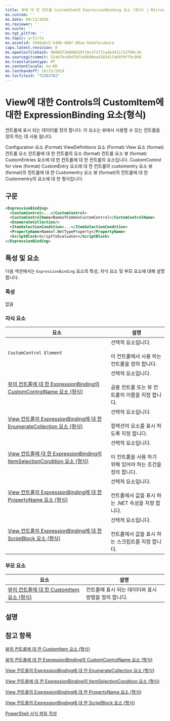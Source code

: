 ```yaml
---
title: 뷰에 대 한 컨트롤 CustomItem의 ExpressionBinding 요소 (형식) | Microsoft Docs
ms.custom: ''
ms.date: 09/13/2016
ms.reviewer: ''
ms.suite: ''
ms.tgt_pltfrm: ''
ms.topic: article
ms.assetid: 2b9da6c5-548b-480f-86ae-6de6fecabaca
caps.latest.revision: 8
ms.openlocfilehash: 06089730008839f18c471711a4b4411722f99c38
ms.sourcegitcommit: 52a67bcd9d7bf3e8600ea4302d1fa8970ff9c998
ms.translationtype: MT
ms.contentlocale: ko-KR
ms.lasthandoff: 10/15/2019
ms.locfileid: "72363782"
---
```

# <a name="expressionbinding-element-for-customitem-for-controls-for-view-format"></a>View에 대한 Controls의 CustomItem에 대한 ExpressionBinding 요소(형식)

컨트롤에 표시 되는 데이터를 정의 합니다. 이 요소는 뷰에서 사용할 수 있는 컨트롤을 정의 하는 데 사용 됩니다.

Configuration 요소 (Format) ViewDefinitions 요소 (Format) View 요소 (format) 컨트롤 요소 컨트롤에 대 한 컨트롤의 요소 (format) 컨트롤 요소 뷰 (format) CustomEntries 요소에 대 한 컨트롤에 대 한 컨트롤의 요소입니다. CustomControl for view (format) CustomEntry 요소에 대 한 컨트롤의 customentry 요소 뷰 (format)의 컨트롤에 대 한 Customentry 요소 뷰 (format)의 컨트롤에 대 한 Customentry의 요소에 대 한 형식입니다.

## <a name="syntax"></a>구문

```xml
<ExpressionBinding>
  <CustomControl>...</CustomControl>
  <CustomControlName>NameofCommonCustomControl</CustomControlName>
  <EnumerateCollection/>
  <ItemSelectionCondition>...</ItemSelectionCondition>
  <PropertyName>Nameof.NetTypeProperty</PropertyName>
  <ScriptBlock>ScriptToEvaluate></ScriptBlock>
</ExpressionBinding>
```

## <a name="attributes-and-elements"></a>특성 및 요소

다음 섹션에서는 `ExpressionBinding` 요소의 특성, 자식 요소 및 부모 요소에 대해 설명 합니다.

### <a name="attributes"></a>특성

없음

### <a name="child-elements"></a>자식 요소

|요소|설명|
|-------------|-----------------|
|`CustomControl Element`|선택적 요소입니다.<br /><br /> 이 컨트롤에서 사용 하는 컨트롤을 정의 합니다.|
|[뷰의 컨트롤에 대 한 ExpressionBinding의 CustomControlName 요소 (형식)](./customcontrolname-element-for-expressionbinding-for-controls-for-view-format.md)|선택적 요소입니다.<br /><br /> 공용 컨트롤 또는 뷰 컨트롤의 이름을 지정 합니다.|
|[View 컨트롤의 ExpressionBinding에 대 한 EnumerateCollection 요소 (형식)](./enumeratecollection-element-for-expressionbinding-for-controls-for-view-format.md)|선택적 요소입니다.<br /><br /> 컬렉션의 요소를 표시 하도록 지정 합니다.|
|[View 컨트롤에 대 한 ExpressionBinding의 ItemSelectionCondition 요소 (형식)](./itemselectioncondition-element-for-expressionbinding-for-controls-for-view-format.md)|선택적 요소입니다.<br /><br /> 이 컨트롤을 사용 하기 위해 있어야 하는 조건을 정의 합니다.|
|[View 컨트롤의 ExpressionBinding에 대 한 PropertyName 요소 (형식)](./propertyname-element-for-expressionbinding-for-controls-for-view-format.md)|선택적 요소입니다.<br /><br /> 컨트롤에서 값을 표시 하는 .NET 속성을 지정 합니다.|
|[View 컨트롤의 ExpressionBinding에 대 한 ScriptBlock 요소 (형식)](./scriptblock-element-for-expressionbinding-for-controls-for-view-format.md)|선택적 요소입니다.<br /><br /> 컨트롤에서 값을 표시 하는 스크립트를 지정 합니다.|

### <a name="parent-elements"></a>부모 요소

|요소|설명|
|-------------|-----------------|
|[뷰의 컨트롤에 대 한 CustomItem 요소 (형식)](./customitem-element-for-customentry-for-controls-for-view-format.md)|컨트롤에 표시 되는 데이터와 표시 방법을 정의 합니다.|

## <a name="remarks"></a>설명

## <a name="see-also"></a>참고 항목

[뷰의 컨트롤에 대 한 CustomItem 요소 (형식)](./customitem-element-for-customentry-for-controls-for-view-format.md)

[뷰의 컨트롤에 대 한 ExpressionBinding의 CustomControlName 요소 (형식)](./customcontrolname-element-for-expressionbinding-for-controls-for-view-format.md)

[View 컨트롤의 ExpressionBinding에 대 한 EnumerateCollection 요소 (형식)](./enumeratecollection-element-for-expressionbinding-for-controls-for-view-format.md)

[View 컨트롤에 대 한 ExpressionBinding의 ItemSelectionCondition 요소 (형식)](./itemselectioncondition-element-for-expressionbinding-for-controls-for-view-format.md)

[View 컨트롤의 ExpressionBinding에 대 한 PropertyName 요소 (형식)](./propertyname-element-for-expressionbinding-for-controls-for-view-format.md)

[View 컨트롤의 ExpressionBinding에 대 한 ScriptBlock 요소 (형식)](./scriptblock-element-for-expressionbinding-for-controls-for-view-format.md)

[PowerShell 서식 파일 작성](./writing-a-powershell-formatting-file.md)
